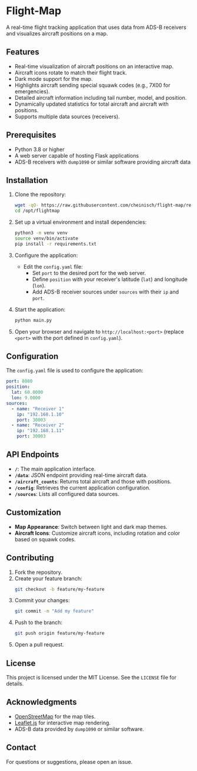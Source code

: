 # Flight-Map

A real-time flight tracking application that uses data from ADS-B receivers and visualizes aircraft positions on a map.

## Features

- Real-time visualization of aircraft positions on an interactive map.
- Aircraft icons rotate to match their flight track.
- Dark mode support for the map.
- Highlights aircraft sending special squawk codes (e.g., 7X00 for emergencies).
- Detailed aircraft information including tail number, model, and position.
- Dynamically updated statistics for total aircraft and aircraft with positions.
- Supports multiple data sources (receivers).

## Prerequisites

- Python 3.8 or higher
- A web server capable of hosting Flask applications
- ADS-B receivers with `dump1090` or similar software providing aircraft data

## Installation

1. Clone the repository:
   ```bash
   wget -qO- https://raw.githubusercontent.com/cheinisch/flight-map/refs/heads/main/install.sh | sudo bash -s
   cd /opt/flightmap
   ```

2. Set up a virtual environment and install dependencies:
   ```bash
   python3 -m venv venv
   source venv/bin/activate
   pip install -r requirements.txt
   ```

3. Configure the application:
   - Edit the `config.yaml` file:
     - Set `port` to the desired port for the web server.
     - Define `position` with your receiver's latitude (`lat`) and longitude (`lon`).
     - Add ADS-B receiver sources under `sources` with their `ip` and `port`.

4. Start the application:
   ```bash
   python main.py
   ```

5. Open your browser and navigate to `http://localhost:<port>` (replace `<port>` with the port defined in `config.yaml`).

## Configuration

The `config.yaml` file is used to configure the application:

```yaml
port: 8080
position:
  lat: 60.0000
  lon: 9.0000
sources:
  - name: "Receiver 1"
    ip: "192.168.1.10"
    port: 30003
  - name: "Receiver 2"
    ip: "192.168.1.11"
    port: 30003
```

## API Endpoints

- **`/`**: The main application interface.
- **`/data`**: JSON endpoint providing real-time aircraft data.
- **`/aircraft_counts`**: Returns total aircraft and those with positions.
- **`/config`**: Retrieves the current application configuration.
- **`/sources`**: Lists all configured data sources.

## Customization

- **Map Appearance**: Switch between light and dark map themes.
- **Aircraft Icons**: Customize aircraft icons, including rotation and color based on squawk codes.

## Contributing

1. Fork the repository.
2. Create your feature branch:
   ```bash
   git checkout -b feature/my-feature
   ```
3. Commit your changes:
   ```bash
   git commit -m "Add my feature"
   ```
4. Push to the branch:
   ```bash
   git push origin feature/my-feature
   ```
5. Open a pull request.

## License

This project is licensed under the MIT License. See the `LICENSE` file for details.

## Acknowledgments

- [OpenStreetMap](https://www.openstreetmap.org/) for the map tiles.
- [Leaflet.js](https://leafletjs.com/) for interactive map rendering.
- ADS-B data provided by `dump1090` or similar software.

## Contact

For questions or suggestions, please open an issue.
